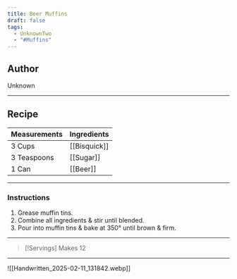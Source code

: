 ```yaml
---
title: Beer Muffins
draft: false
tags:
  - UnknownTwo
  - "#Muffins"
---
```

## Author
Unknown
___
## Recipe

| Measurements | Ingredients               |
| :----------- | ------------------------- |
|3 Cups|[[Bisquick]]|
|3 Teaspoons|[[Sugar]]|
|1 Can|[[Beer]]|
___
### Instructions
1. Grease muffin tins.
2. Combine all ingredients & stir until blended.
3. Pour into muffin tins & bake at 350° until brown & firm.
___

>[!Servings]
>Makes 12

___
![[Handwritten_2025-02-11_131842.webp]]